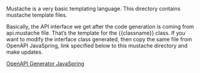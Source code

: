 Mustache is a very basic templating language. This directory contains mustache template files. 

Basically, the API interface we get after the code generation is coming from api.mustache file. That’s the template for the {{classname}} class. 
If you want to modify the interface class generated, then copy the same file from OpenAPI JavaSpring, link specified below to this mustache directory and make updates.

[OpenAPI Generator JavaSpring](https://github.com/OpenAPITools/openapi-generator/blob/master/modules/openapi-generator/src/main/resources/JavaSpring/api.mustache)
